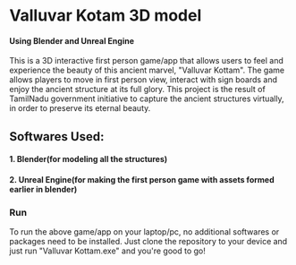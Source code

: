 # Valluvar Kotam 3D model
#### Using Blender and Unreal Engine

This is a 3D interactive first person game/app that allows users to feel and experience the beauty of this ancient marvel, "Valluvar Kottam".
The game allows players to move in first person view, interact with sign boards and enjoy the ancient structure at its full glory. This project is the result of TamilNadu government initiative to capture the ancient structures virtually, in order to preserve its eternal beauty.

## Softwares Used:
#### 1. Blender(for modeling all the structures)
#### 2. Unreal Engine(for making the first person game with assets formed earlier in blender)

### Run
To run the above game/app on your laptop/pc, no additional softwares or packages need to be installed. Just clone the repository to your device and just run "Valluvar Kottam.exe" and you're good to go!
